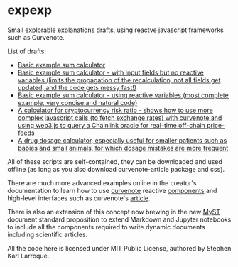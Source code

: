 # expexp
Small explorable explanations drafts, using reactve javascript frameworks such as Curvenote.

List of drafts:
* [Basic example sum calculator](./iooxa-example-sum.html)
* [Basic example sum calculator - with input fields but no reactive variables (limits the propagation of the recalculation, not all fields get updated, and the code gets messy fast!)](./iooxa-example-sum-input.html)
* [Basic example sum calculator - using reactive variables (most complete example, very concise and natural code)](./curvenote-example-sum-reactive-variables.html)
* [A calculator for cryptocurrency risk ratio - shows how to use more complex javascript calls (to fetch exchange rates) with curvenote and using web3.js to query a Chainlink oracle for real-time off-chain price-feeds](./cryptoriskcalc.html)
* [A drug dosage calculator, especially useful for smaller patients such as babies and small animals, for which dosage mistakes are more frequent](./baby-drug-dosage-calculator.html)

All of these scripts are self-contained, they can be downloaded and used offline (as long as you also download curvenote-article package and css).

There are much more advanced examples online in the creator's documentation to learn how to use [curvenote](https://curvenote.dev) reactive [components](https://github.com/curvenote/components) and high-level interfaces such as curvenote's [article](https://github.com/curvenote/article).

There is also an extension of this concept now brewing in the new [MyST](https://mystmd.org/) document standard proposition to extend Markdown and Jupyter notebooks to include all the components required to write dynamic documents including scientific articles.

All the code here is licensed under MIT Public License, authored by Stephen Karl Larroque.
